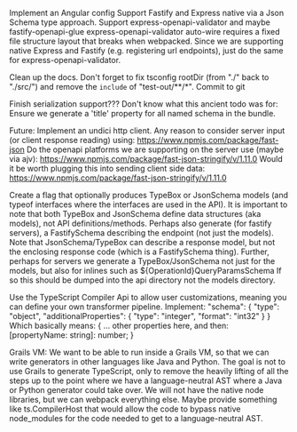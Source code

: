 Implement an Angular config
Support Fastify and Express native via a Json Schema type approach.
Support express-openapi-validator and maybe fastify-openapi-glue
express-openapi-validator auto-wire requires a fixed file structure layout that breaks when webpacked.
Since we are supporting native Express and Fastify (e.g. registering url endpoints), just do the same for express-openapi-validator.

Clean up the docs.
Don't forget to fix tsconfig rootDir (from "./" back to "./src/") and remove the `include` of "test-out/**/*".
Commit to git

Finish serialization support???
Don't know what this ancient todo was for: 
    Ensure we generate a 'title' property for all named schema in the bundle.

Future:
Implement an undici http client.
Any reason to consider server input (or client response reading) using: https://www.npmjs.com/package/fast-json
Do the openapi platforms we are supporting on the server use (maybe via ajv): https://www.npmjs.com/package/fast-json-stringify/v/1.11.0
Would it be worth plugging this into sending client side data: https://www.npmjs.com/package/fast-json-stringify/v/1.11.0

Create a flag that optionally produces TypeBox or JsonSchema models (and typeof interfaces where the interfaces are used in the API).
It is important to note that both TypeBox and JsonSchema define data structures (aka models), not API definitions/methods.
Perhaps also generate (for fastify servers), a FastifySchema describing the endpoint (not just the models).
Note that JsonSchema/TypeBox can describe a response model, but not the enclosing response code (which is a FastifySchema thing).
Further, perhaps for servers we generate a TypeBox/JsonSchema not just for the models, but also for inlines such as ${OperationId}QueryParamsSchema
If so this should be dumped into the api directory not the models directory.

Use the TypeScript Compiler Api to allow user customizations, meaning you can define your own transformer pipeline.
Implement:
"schema": {
"type": "object",
"additionalProperties": {
"type": "integer",
"format": "int32"
}
}
Which basically means:
{
... other properties here, and then:
[propertyName: string]: number;
}

Grails VM:
We want to be able to run inside a Grails VM, so that we can write generators in other languages like Java and Python.
The goal is not to use Grails to generate TypeScript, only to remove the heavily lifting of all the steps up to the point where we have a language-neutral AST where a Java or Python generator could take over.
We will not have the native node libraries, but we can webpack everything else.
Maybe provide something like ts.CompilerHost that would allow the code to bypass native node_modules for the code needed to get to a language-neutral AST.
